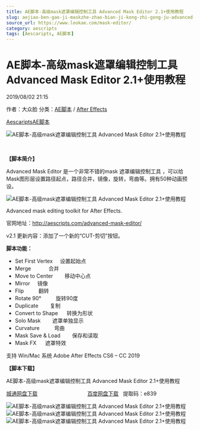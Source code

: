 ```yaml
---
title: AE脚本-高级mask遮罩编辑控制工具 Advanced Mask Editor 2.1+使用教程
slug: aejiao-ben-gao-ji-maskzhe-zhao-bian-ji-kong-zhi-gong-ju-advanced-mask-editor-2-1-shi-yong-jiao-cheng
source_url: https://www.lookae.com/mask-editor/
category: aescripts
tags: [Aescaripts, AE脚本]
---
```

# AE脚本-高级mask遮罩编辑控制工具 Advanced Mask Editor 2.1+使用教程

2019/08/02 21:15

作者：大众脸
分类：[AE脚本](https://www.lookae.com/after-effects/aescripts/) / [After Effects](https://www.lookae.com/after-effects/)

[Aescaripts](https://www.lookae.com/tag/aescaripts/)[AE脚本](https://www.lookae.com/tag/ae%e8%84%9a%e6%9c%ac/)

![AE脚本-高级mask遮罩编辑控制工具 Advanced Mask Editor 2.1+使用教程](https://www.lookae.com/wp-content/uploads/2019/08/Advanced-Mask-Editor-.jpg "AE脚本-高级mask遮罩编辑控制工具 Advanced Mask Editor 2.1+使用教程-LookAE.com")

﻿

**【脚本简介】**

Advanced Mask Editor 是一个非常不错的mask 遮罩编辑控制工具 ，可以给Mask图形层设置路径起点，路径合并，镜像，旋转，弯曲等。拥有50种动画预设。

![AE脚本-高级mask遮罩编辑控制工具 Advanced Mask Editor 2.1+使用教程](https://aescripts.com/media/catalog/product/p/r/presets_1.gif "AE脚本-高级mask遮罩编辑控制工具 Advanced Mask Editor 2.1+使用教程-LookAE.com")

Advanced mask editing toolkit for After Effects.

官网地址：http://aescripts.com/advanced-mask-editor/

v2.1 更新内容：添加了一个新的“CUT-剪切”按钮。

**脚本功能：**

* Set First Vertex     设置起始点
* Merge            合并
* Move to Center        移动中心点
* Mirror     镜像
* Flip          翻转
* Rotate 90°          旋转90度
* Duplicate        复制
* Convert to Shape      转换为形状
* Solo Mask        遮罩单独显示
* Curvature          弯曲
* Mask Save & Load        保存和读取
* Mask FX      遮罩特效

支持 Win/Mac 系统 Adobe After Effects CS6 – CC 2019

**【脚本下载】**

AE脚本-高级mask遮罩编辑控制工具 Advanced Mask Editor 2.1+使用教程

[城通网盘下载](https://lookae.ctfile.com/fs/680462-391153987)                                  [百度网盘下载](https://pan.baidu.com/s/1jsMHgfr9BxuhJVaXCx5EVQ)   提取码：e839

![AE脚本-高级mask遮罩编辑控制工具 Advanced Mask Editor 2.1+使用教程](http://d1ro2iqpjs8lwo.cloudfront.net/media/catalog/product/m/e/merge.gif "Merge")  
![AE脚本-高级mask遮罩编辑控制工具 Advanced Mask Editor 2.1+使用教程](http://d1ro2iqpjs8lwo.cloudfront.net/media/catalog/product/c/u/curvature.gif "Curvature")  
![AE脚本-高级mask遮罩编辑控制工具 Advanced Mask Editor 2.1+使用教程](http://d1ro2iqpjs8lwo.cloudfront.net/media/catalog/product/m/i/mirror.gif "Mirror")
